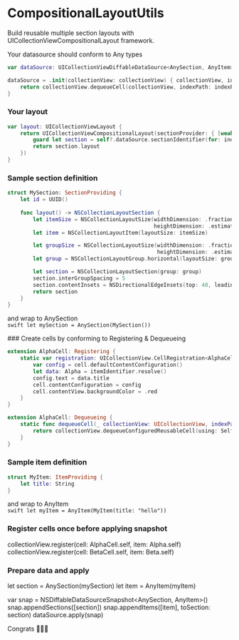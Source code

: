 # CompositionalLayoutUtils

Build reusable multiple section layouts with UICollectionViewCompositionalLayout framework.

Your datasource should conform to Any types 

```swift
var dataSource: UICollectionViewDiffableDataSource<AnySection, AnyItem>

dataSource = .init(collectionView: collectionView) { collectionView, indexPath, itemIdentifier in
    return collectionView.dequeueCell(collectionView, indexPath: indexPath, item: itemIdentifier)
}

```

### Your layout
```swift
var layout: UICollectionViewLayout {
    return UICollectionViewCompositionalLayout(sectionProvider: { [weak self] index, _ in
        guard let section = self?.dataSource.sectionIdentifier(for: index) else { return nil }
        return section.layout
    })
}
```

### Sample section definition
```swift
struct MySection: SectionProviding {
    let id = UUID()
    
    func layout() -> NSCollectionLayoutSection {
        let itemSize = NSCollectionLayoutSize(widthDimension: .fractionalWidth(1.0/3),
                                              heightDimension: .estimated(1.0))
        let item = NSCollectionLayoutItem(layoutSize: itemSize)

        let groupSize = NSCollectionLayoutSize(widthDimension: .fractionalWidth(1.0),
                                               heightDimension: .estimated(1.0))
        let group = NSCollectionLayoutGroup.horizontal(layoutSize: groupSize, subitems: [item])

        let section = NSCollectionLayoutSection(group: group)
        section.interGroupSpacing = 5
        section.contentInsets = NSDirectionalEdgeInsets(top: 40, leading: 40, bottom: 40, trailing: 40)
        return section
    }
}
```
and wrap to AnySection         
```swift let mySection = AnySection(MySection()) ```

### Create cells by conforming to Registering & Dequeueing

```swift
extension AlphaCell: Registering {
    static var registration: UICollectionView.CellRegistration<AlphaCell, AnyItem> = UICollectionView.CellRegistration<AlphaCell, AnyItem>(cellNib: .init(nibName: String(describing: AlphaCell.self), bundle: nil)) { cell, indexPath, itemIdentifier in
        var config = cell.defaultContentConfiguration()
        let data: Alpha = itemIdentifier.resolve()
        config.text = data.title
        cell.contentConfiguration = config
        cell.contentView.backgroundColor = .red
    }
}

extension AlphaCell: Dequeueing {
    static func dequeueCell(_ collectionView: UICollectionView, indexPath: IndexPath, item: AnyItem) -> UICollectionViewCell {
        return collectionView.dequeueConfiguredReusableCell(using: Self.registration, for: indexPath, item: item)
    }
}
```

### Sample item definition
```swift
struct MyItem: ItemProviding {
    let title: String
}
```

and wrap to AnyItem         
```swift let myItem = AnyItem(MyItem(title: "hello")) ```

### Register cells once before applying snapshot
collectionView.register(cell: AlphaCell.self, item: Alpha.self)
collectionView.register(cell: BetaCell.self, item: Beta.self)

### Prepare data and apply
let section = AnySection(mySection)
let item = AnyItem(myItem)

var snap = NSDiffableDataSourceSnapshot<AnySection, AnyItem>()
snap.appendSections([section])
snap.appendItems([item], toSection: section)
dataSource.apply(snap)


Congrats 🎉🎉🎉
